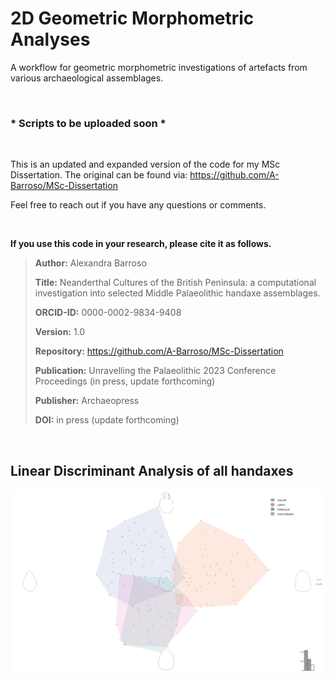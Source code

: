 # 2D Geometric Morphometric Analyses

A workflow for geometric morphometric investigations of artefacts from various archaeological assemblages.


<br>


###             * Scripts to be uploaded soon *  



<br>


This is an updated and expanded version of the code for my MSc Dissertation. The original can be found via: https://github.com/A-Barroso/MSc-Dissertation

Feel free to reach out if you have any questions or comments.



<br>


**If you use this code in your research, please cite it as follows.**

> **Author:** Alexandra Barroso
> 
> **Title:** Neanderthal Cultures of the British Peninsula: a computational investigation into selected Middle Palaeolithic handaxe assemblages.
> 
> **ORCID-ID:** 0000-0002-9834-9408
> 
> **Version:** 1.0
> 
> **Repository:** https://github.com/A-Barroso/MSc-Dissertation
> 
> **Publication:** Unravelling the Palaeolithic 2023 Conference Proceedings (in press, update forthcoming)
> 
> **Publisher:** Archaeopress
> 
> **DOI:** in press (update forthcoming)


<br>




## Linear Discriminant Analysis of all handaxes

![./images/LDAfullaxes.jpg](https://github.com/A-Barroso/MSc-Dissertation/blob/main/Images/LDAfullaxes.jpg)


<br>



